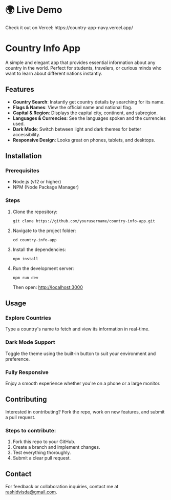 <!DOCTYPE html>
<html lang="en">
<head>
  <meta charset="UTF-8" />
  <meta name="viewport" content="width=device-width, initial-scale=1.0" />
  <title>Country Info App</title>
</head>
<body>
  <h1>🌍 Live Demo</h1>
  <p>Check it out on Vercel: https://country-app-navy.vercel.app/</p>
  <h1>Country Info App</h1>
  <p>A simple and elegant app that provides essential information about any country in the world. Perfect for students, travelers, or curious minds who want to learn about different nations instantly.</p>
  <h2>Features</h2>
  <ul>
    <li><strong>Country Search</strong>: Instantly get country details by searching for its name.</li>
    <li><strong>Flags & Names</strong>: View the official name and national flag.</li>
    <li><strong>Capital & Region</strong>: Displays the capital city, continent, and subregion.</li>
    <li><strong>Languages & Currencies</strong>: See the languages spoken and the currencies used.</li>
    <li><strong>Dark Mode</strong>: Switch between light and dark themes for better accessibility.</li>
    <li><strong>Responsive Design</strong>: Looks great on phones, tablets, and desktops.</li>
  </ul>
  <h2>Installation</h2>
  <h3>Prerequisites</h3>
  <ul>
    <li>Node.js (v12 or higher)</li>
    <li>NPM (Node Package Manager)</li>
  </ul>
  <h3>Steps</h3>
  <ol>
    <li>Clone the repository:
      <pre><code>git clone https://github.com/yourusername/country-info-app.git</code></pre>
    </li>
    <li>Navigate to the project folder:
      <pre><code>cd country-info-app</code></pre>
    </li>
    <li>Install the dependencies:
      <pre><code>npm install</code></pre>
    </li>
    <li>Run the development server:
      <pre><code>npm run dev</code></pre>
      <p>Then open: <a href="http://localhost:3000" target="_blank">http://localhost:3000</a></p>
    </li>
  </ol>
  <h2>Usage</h2>
  <h3>Explore Countries</h3>
  <p>Type a country's name to fetch and view its information in real-time.</p>
  <h3>Dark Mode Support</h3>
  <p>Toggle the theme using the built-in button to suit your environment and preference.</p>
  <h3>Fully Responsive</h3>
  <p>Enjoy a smooth experience whether you're on a phone or a large monitor.</p>
  <h2>Contributing</h2>
  <p>Interested in contributing? Fork the repo, work on new features, and submit a pull request.</p>
  <h3>Steps to contribute:</h3>
  <ol>
    <li>Fork this repo to your GitHub.</li>
    <li>Create a branch and implement changes.</li>
    <li>Test everything thoroughly.</li>
    <li>Submit a clear pull request.</li>
  </ol>
  <h2>Contact</h2>
  <p>For feedback or collaboration inquiries, contact me at <a href="mailto:rashidvisda@gmail.com">rashidvisda@gmail.com</a>.</p>
</body>
</html>
